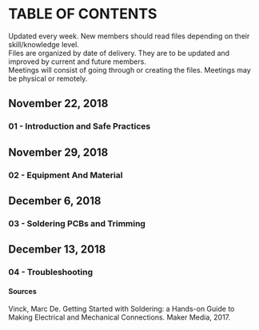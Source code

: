 # TABLE OF CONTENTS  
Updated every week. New members should read files depending on their skill/knowledge level. <br> 
Files are organized by date of delivery. They are to be updated and improved by current and future members. <br> 
Meetings will consist of going through or creating the files. Meetings may be physical or remotely. 
## November 22, 2018 
### 01 - Introduction and Safe Practices
## November 29, 2018 
### 02 - Equipment And Material
## December 6, 2018 
### 03 - Soldering PCBs and Trimming 
## December 13, 2018 
### 04 - Troubleshooting
#### Sources 
Vinck, Marc De. Getting Started with Soldering: a Hands-on Guide to Making Electrical and Mechanical Connections. Maker Media, 2017.<br> 
